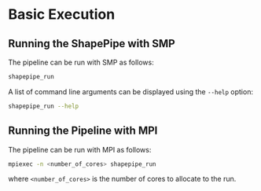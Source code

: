 # Basic Execution

## Running the ShapePipe with SMP

The pipeline can be run with SMP as follows:

```bash
shapepipe_run
```

A list of command line arguments can be displayed using the `--help`
option:

```bash
shapepipe_run --help
```

## Running the Pipeline with MPI

The pipeline can be run with MPI as follows:

```bash
mpiexec -n <number_of_cores> shapepipe_run
```

where `<number_of_cores>` is the number of cores to allocate to the run.
